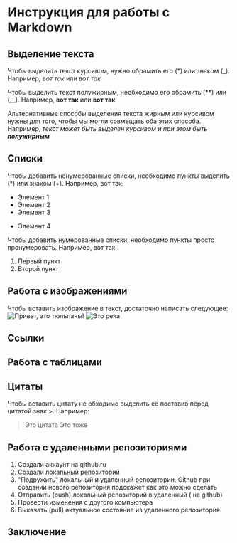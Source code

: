 # Инструкция для работы с Markdown

## Выделение текста

Чтобы выделить текст курсивом, нужно обрамить его (*) или знаком (_). Например, *вот так* или _вот так_

Чтобы выделить текст полужирным, необходимо его обрамить (**) или (__). Например, **вот так** или __вот так__

Альтернативные способы выделения текста жирным или курсивом нужны для того, чтобы мы могли совмещать оба этих способа. Например, _текст может быть выделен курсивом и при этом быть **полужирным**_

## Списки
 Чтобы добавить ненумерованные списки, необходимо пункты выделить (*) или знаком (+). Например, вот так:
 * Элемент 1
 * Элемент 2
 * Элемент 3
 + Элемент 4



 Чтобы добавить нумерованные списки, необходимо пункты просто пронумеровать. Например, вот так:
 1. Первый пункт
 2. Второй пункт
## Работа с изображениями

Чтобы вставить изображение в текст, достаточно написать следующее: ![Привет, это тюльпаны!](тюльп.JPG)
![Это река](река.JPG)

## Ссылки
 
## Работа с таблицами

## Цитаты
Чтобы вставить цитату не обходимо выделить ее поставив перед цитатой знак >. Например:
> Это цитата 
> Это тоже

## Работа с удаленными репозиториями
1. Создали аккаунт на github.ru
2. Создали локальный репозиторий
3. "Подружить" локальный и удаленный репозитории. Github при создании нового репозитория подскажет как это можно сделать
4. Отправить (push) локальный репозиторий в удаленный ( на github)
5. Провести изменения с другого компьютера
6. Выкачать (pull) актуальное состояние из удаленного репозитория

## Заключение 